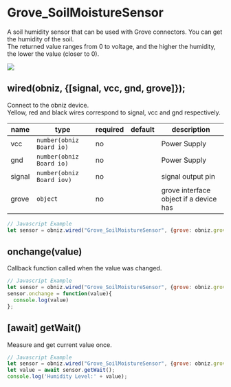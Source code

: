 # Grove_SoilMoistureSensor

A soil humidity sensor that can be used with Grove connectors. You can get the humidity of the soil.  
The returned value ranges from 0 to voltage, and the higher the humidity, the lower the value (closer to 0).

![](image.jpg)

## wired(obniz, {[signal, vcc, gnd, grove]});

Connect to the obniz device.  
Yellow, red and black wires correspond to signal, vcc and gnd respectively.

name | type | required | default | description
--- | --- | --- | --- | ---
vcc | `number(obniz Board io)` | no |  &nbsp; | Power Supply
gnd | `number(obniz Board io)` | no |  &nbsp; | Power Supply
signal | `number(obniz Board iov)` | no |  &nbsp; | signal output pin
grove | `object` | no | &nbsp;  | grove interface object if a device has

```javascript
// Javascript Example
let sensor = obniz.wired("Grove_SoilMoistureSensor", {grove: obniz.grove0});
```

## onchange(value)
Callback function called when the value was changed.

```javascript
// Javascript Example
let sensor = obniz.wired("Grove_SoilMoistureSensor", {grove: obniz.grove0});
sensor.onchange = function(value){
  console.log(value)
};
```
## [await] getWait()
Measure and get current value once.

```javascript
// Javascript Example
let sensor = obniz.wired("Grove_SoilMoistureSensor", {grove: obniz.grove0});
let value = await sensor.getWait();
console.log('Humidity Level:' + value);
```
